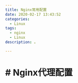 ```yaml
---
title: Nginx常用配置
date: 2020-02-17 13:43:52
categories:
  - Linux
tags:
  - nginx
  - Linux
description: 。

---
```


# # Nginx代理配置

